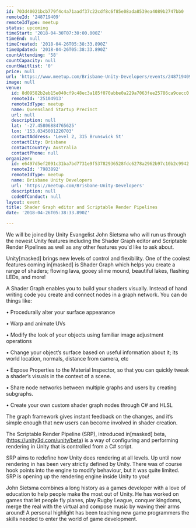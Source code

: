 ```yaml
---
id: 703d40021bcb779f4c4a71aadf37c22cdf8c6f85e08ada8539ea4089b2747bb0
remoteId: '248719409'
remoteIdType: meetup
status: upcoming
timeStart: '2018-04-30T07:30:00.000Z'
timeEnd: null
timeCreated: '2018-04-26T05:38:33.890Z'
timeUpdated: '2018-04-26T05:38:33.890Z'
countAttending: '58'
countCapacity: null
countWaitlist: '0'
price: null
url: 'https://www.meetup.com/Brisbane-Unity-Developers/events/248719409/'
image: null
venue:
  id: 8d09582b2eb15e040cf9c48ec3a185f070abbe0a229a7063fee25786ca9cecc0
  remoteId: '25104913'
  remoteIdType: meetup
  name: Queensland Startup Precinct
  url: null
  description: null
  lat: '-27.45806884765625'
  lon: '153.0345001220703'
  contactAddress: 'Level 2, 315 Brunswick St'
  contactCity: Brisbane
  contactCountry: Australia
  contactPhone: null
organizer:
  id: e6497d5ef2091c31ba7bd7731e9f53782936528fdc6278a2962b97c10b2c9942
  remoteId: '7983892'
  remoteIdType: meetup
  name: Brisbane Unity Developers
  url: 'https://meetup.com/Brisbane-Unity-Developers'
  description: null
  codeOfConduct: null
layout: event
title: Shader Graph editor and Scriptable Render Pipelines
date: '2018-04-26T05:38:33.890Z'

---
```

<p>We will be joined by Unity Evangelist John Sietsma who will run us through the newest Unity features including the Shader Graph editor and Scriptable Render Pipelines as well as any other features you'd like to ask about.</p> <p>Unity[masked] brings new levels of control and flexibility. One of the coolest features coming in[masked] is Shader Graph which helps you create a range of shaders; flowing lava, gooey slime mound, beautiful lakes, flashing LEDs, and more!</p> <p>A Shader Graph enables you to build your shaders visually. Instead of hand writing code you create and connect nodes in a graph network. You can do things like:</p> <p>• Procedurally alter your surface appearance</p> <p>• Warp and animate UVs</p> <p>• Modify the look of your objects using familiar image adjustment operations</p> <p>• Change your object’s surface based on useful information about it; its world location, normals, distance from camera, etc</p> <p>• Expose Properties to the Material Inspector, so that you can quickly tweak a shader’s visuals in the context of a scene.</p> <p>• Share node networks between multiple graphs and users by creating subgraphs.</p> <p>• Create your own custom shader graph nodes through C# and HLSL</p> <p>The graph framework gives instant feedback on the changes, and it’s simple enough that new users can become involved in shader creation.</p> <p>The Scriptable Render Pipeline (SRP), introduced in[masked] beta, (<a href="https://unity3d.com/unity/beta" class="linkified">https://unity3d.com/unity/beta</a>) is a way of configuring and performing rendering in Unity that is controlled from a C# script.</p> <p>SRP aims to redefine how Unity does rendering at all levels. Up until now rendering in has been very strictly defined by Unity. There was of course hook points into the engine to modify behaviour, but it was quite limited. SRP is opening up the rendering engine inside Unity to you!</p> <p>John Sietsma combines a long history as a games developer with a love of education to help people make the most out of Unity. He has worked on games that let people fly planes, play Rugby League, conquer kingdoms, merge the real with the virtual and compose music by waving their arms around! A personal highlight has been teaching new game programmers the skills needed to enter the world of game development.</p>
